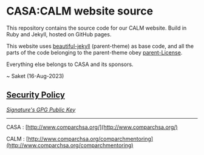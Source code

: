 # CASA:CALM website source

This repository contains the source code for our CALM website. Build in Ruby and Jekyll, hosted on GitHub pages.
 
 This website uses [beautiful-jekyll](https://github.com/daattali/beautiful-jekyll) (parent-theme) as base code, and all the parts of the code belonging to the parent-theme obey [parent-License](parent-LICENSE).

Everything else belongs to CASA and its sponsors.

[//]: # (and obeys CASA License. )

~
Saket
(16-Aug-2023)

## [Security Policy](SECURITY.md)
_[Signature's GPG Public Key](https://saketupadhyay.com/pubkey.html)_

---

CASA : [http://www.comparchsa.org/](http://www.comparchsa.org/)

CALM : [http://www.comparchsa.org/comparchmentoring](http://www.comparchsa.org/comparchmentoring)
